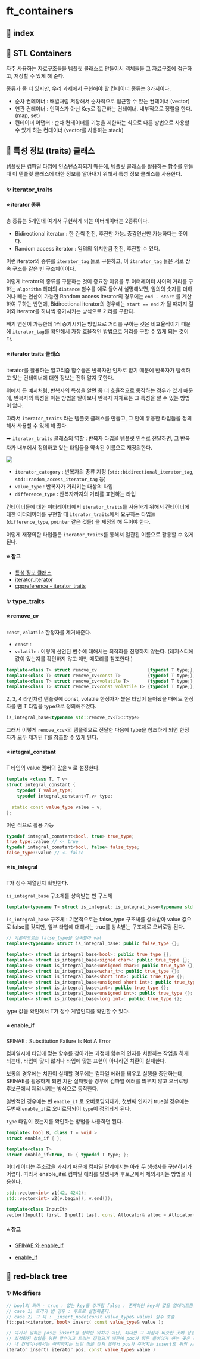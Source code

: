 # ft_containers

## 🌟 index



## 🌟 STL Containers

자주 사용하는 자료구조들을 템플릿 클래스로 만들어서 객체들을 그 자료구조에 접근하고, 저장할 수 있게 해 준다.

종류가 좀 더 있지만, 우리 과제에서 구현해야 할 컨테이너 종류는 3가지이다.

- 순차 컨테이너 : 배열처럼 저장해서 순차적으로 접근할 수 있는 컨테이너 (vector)
- 연관 컨테이너 : 인덱스가 아닌 Key로 접근하는 컨테이너. 내부적으로 정렬을 한다. (map, set)
- 컨테이너 어댑터 : 순차 컨테이너를 기능을 제한하는 식으로 다른 방법으로 사용할 수 있게 하는 컨테이너 (vector를 사용하는 stack)

## 🌟 특성 정보 (traits) 클래스

템플릿은 컴파일 타임에 인스턴스화되기 때문에, 템플릿 클래스를 활용하는 함수를 만들 때 이 템플릿 클래스에 대한 정보를 알아내기 위해서 특성 정보 클래스를 사용한다.

### ✨ iterator_traits

#### ⭐️ iterator 종류

총 종류는 5개인데 여기서 구현하게 되는 이터레이터는 2종류이다.

- Bidirectional iterator : 한 칸씩 전진, 후진만 가능. 증감연산만 가능하다는 뜻이다.
- Random access iterator : 임의의 위치만큼 전진, 후진할 수 있다.

이런 iterator의 종류를 `iterator_tag` 들로 구분하고, 이 `itarator_tag` 들은 서로 상속 구조를 같은 빈 구조체이이다.

이렇게 iterator의 종류를 구분하는 것이 중요한 이유를 두 이터레이터 사이의 거리를 구하는 `algorithm` 헤더의 `distance` 함수를 예로 들어서 설명해보면, 임의의 숫자를 더하거나 빼는 연산이 가능한 Random access iterator의 경우에는 `end - start` 를 계산하여 구하는 반면에, Bidirectional iterator의 경우에는 `start == end` 가 될 때까지 길이와 iterator를 하나씩 증가시키는 방식으로 거리를 구한다.

빼기 연산이 가능한데 1씩 증기시키는 방법으로 거리를 구하는 것은 비효율적이기 때문에 `iterator_tag`를 확인해서 가장 효율적인 방법으로 거리를 구할 수 있게 되는 것이다.

#### ⭐️ iterator traits 클래스

iterator를 활용하는 알고리즘 함수들은 반복자만 인자로 받기 때문에 반복자가 탐색하고 있는 컨테이너에 대한 정보는 전혀 알지 못한다.

위에서 든 예시처럼, 반복자의 특성을 알면 좀 더 효율적으로 동작하는 경우가 있기 때문에, 반복자의 특성을 아는 방법을 알아보니 반복자 자체로는 그 특성을 알 수 있는 방법이 없다.

따라서 `iterator_traits` 라는 템플릿 클래스를 만들고, 그 안에 유용한 타입들을 정의해서 사용할 수 있게 해 줬다.

➡️ `iterator_traits` 클래스의 역할 : 반복자 타입을 템플릿 인수로 전달하면, 그 반복자가 내부에서 정의하고 있는 타입들을 약속된 이름으로 재정의한다.

![](https://user-images.githubusercontent.com/57761286/211635624-ac1099b0-ae0d-4a6b-8061-daa45d4a445e.png)

- `iterator_category` : 반복자의 종류 지정 (`std::bidirectional_iterator_tag`, `std::random_access_iterator_tag` 등)
- `value_type` : 반복자가 가리키는 대상의 타입
- `difference_type` : 반복자까지의 거리를 표현하는 타입

컨테이너들에 대한 이터레이터에서 `iterator_traits`를 사용하기 위해서 컨테이너에 대한 이터레이터를 구현할 때 `iterator_traits`에서 요구하는 타입들 (`difference_type`, `pointer` 같은 것들) 을 재정의 해 두어야 한다.

이렇게 재정의한 타입들은 `iterator_traits`를 통해서 일관된 이름으로 활용할 수 있게 된다.

#### ⭐️ 참고

- [특성 정보 클래스](http://egloos.zum.com/sweeper/v/3007176)
- [iterator_iterator](http://soen.kr/lecture/ccpp/cpp4/39-2-6.htm)
- [cppreference - iterator_traits](https://en.cppreference.com/w/cpp/iterator/iterator_traits)

### ✨ type_traits

#### ⭐️ remove_cv

`const`, `volatile` 한정자를 제거해준다.

- `const` : 
- `volatile` : 이렇게 선언된 변수에 대해서는 최적화를 진행하지 않는다. (레지스터에 값이 있는지를 확인하지 않고 매번 메모리를 참조한다.)

```cpp
template<class T> struct remove_cv                   {typedef T type;};
template<class T> struct remove_cv<const T>          {typedef T type;};
template<class T> struct remove_cv<volatile T>       {typedef T type;};
template<class T> struct remove_cv<const volatile T> {typedef T type;};
```

2, 3, 4 라인처럼 템플릿에 const, volatile 한정자가 붙은 타입이 들어왔을 때에도 한정자를 뗀 T 타입을 type으로 정의해주었다.

```cpp
is_integral_base<typename std::remove_cv<T>::type>
```

그래서 이렇게 `remove_<cv>`의 템플릿으로 전달한 다음에 type을 참조하게 되면 한정자가 모두 제거된 T를 참조할 수 있게 된다.

#### ⭐️ integral_constant

T 타입의 value 멤버의 값을 v 로 설정한다.

```cpp
template <class T, T v>
struct integral_constant {
	typedef T value_type;
	typedef integral_constant<T,v> type;
	
  static const value_type value = v;
};
```

이런 식으로 활용 가능

```cpp
typedef integral_constant<bool, true> true_type;
true_type::value // <- true
typedef integral_constant<bool, false> false_type;
false_type::value // <- false
```

#### ⭐️ is_integral

T가 정수 계열인지 확인한다.

`is_integral_base` 구조체를 상속받는 빈 구조체

```cpp
template<typename T> struct is_integral: is_integral_base<typename std::remove_cv<T>::type> {};
```

`is_integral_base` 구조체 : 기본적으로는 false_type 구조체를 상속받아 value 값으로 false를 갖지만, 일부 타입에 대해서는 true를 상속받는 구조체로 오버로딩 된다.

```cpp
// 기본적으로는 false_type을 상속받아 val
template<typename> struct is_integral_base: public false_type {};

template<> struct is_integral_base<bool>: public true_type {};
template<> struct is_integral_base<signed char>: public true_type {};
template<> struct is_integral_base<unsigned char>: public true_type {};
template<> struct is_integral_base<wchar_t>: public true_type {};
template<> struct is_integral_base<short int>: public true_type {};
template<> struct is_integral_base<unsigned short int>: public true_type {};
template<> struct is_integral_base<int>: public true_type {};
template<> struct is_integral_base<unsigned int>: public true_type {};
template<> struct is_integral_base<long int>: public true_type {};
```

type 값을 확인해서 T가 정수 계열인지를 확인할 수 있다.

#### ⭐️ enable_if

SFINAE : Substitution Failure Is Not A Error

컴파일시에 타입에 맞는 함수를 찾아가는 과정에 함수의 인자를 치환하는 작업을 하게 되는데, 타입이 맞지 않거나 타입에 맞는 표현이 아니라면 치환이 실패한다.

보통의 경우에는 치환이 실패할 경우에는 컴파일 에러를 띄우고 실행을 중단하는데, SFINAE를 활용하게 되면 치환 실패했을 경우에 컴파일 에러를 띄우지 않고 오버로딩 후보군에서 제외시키는 방식으로 동작한다.

일반적인 경우에는 빈 `enable_if` 로 오버로딩되다가, 첫번째 인자가 true일 경우에는 두번째 `enable_if`로 오버로딩되어 `type`이 정의되게 된다.

`type` 타입이 있는지를 확인하는 방법을 사용하면 된다.

```cpp
template< bool B, class T = void >
struct enable_if { };

template<class T>
struct enable_if<true, T> { typedef T type; };
```

이터레이터는 주소값을 가지기 때문에 컴파일 단계에서는 아래 두 생성자를 구분하기가 어렵다. 따라서 enable_if로 컴파일 에러를 발생시켜 후보군에서 제외시키는 방법을 사용한다.

```cpp
std::vector<int> v1(42, 4242);
std::vector<int> v2(v.begin(), v.end());
```



```cpp
template<class InputIt>
vector(InputIt first, InputIt last, const Allocator& alloc = Allocator(), typename ft::enable_if<!ft::is_integral<InputIt>::value, void>::type* = 0)
```





#### ⭐️ 참고

- [SFINAE 와 enable_if](https://modoocode.com/255)

- [enable_if](http://egloos.zum.com/sweeper/v/3059985)

## 🌟 red-black tree

### ✨ Modifiers

```cpp
// bool의 의미 - true : 없는 key를 추가함 false : 존재하던 key의 값을 업데이트함.
// case 1) 트리가 빈 경우 : 루트로 설정해준다.
// case 2) 그 외 : _insert_node(const value_type& value) 함수 호출
ft::pair<iterator, bool> insert( const value_type& value );

// 여기서 말하는 pos는 insert할 정확한 위치가 아닌, 최대한 그 지점과 비슷한 곳에 삽입하라는 뜻이다.
// 최적화된 삽입을 위한 함수이고 트리는 정렬되기 때문에 pos가 뭐든 들어야가 하는 곳은 정확하다.
// 내 컨테이너에서는 아직까지는 느린 점을 찾지 못해서 pos가 주어지는 insert도 위의 value 만 받는 함수와 완전히 동일하게 동작한다.
iterator insert( iterator pos, const value_type& value )
```

